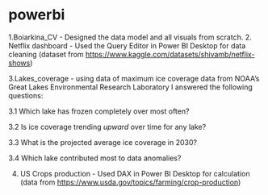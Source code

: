 # powerbi

1.Boiarkina_CV - Designed the data model and all visuals from scratch.
2. Netflix dashboard - Used the Query Editor in Power BI Desktop for data cleaning (dataset from https://www.kaggle.com/datasets/shivamb/netflix-shows)

3.Lakes_coverage - using data of maximum ice coverage data from NOAA’s Great Lakes Environmental Research Laboratory I answered the following questions:

3.1 Which lake has frozen completely over most often?

3.2 Is ice coverage trending *upward* over time for any lake?

3.3 What is the projected average ice coverage in 2030?

3.4 Which lake contributed most to data anomalies?

4. US Crops production  - Used DAX in Power BI Desktop for calculation (data from https://www.usda.gov/topics/farming/crop-production)

